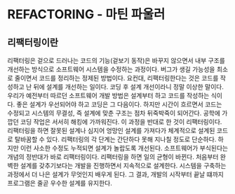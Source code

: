 # REFACTORING - 마틴 파울러
## 리팩터링이란
리팩터링은 겉으로 드러나는 코드의 기능(겉보기 동작)은 바꾸지 않으면서 내부 구조를 개선하는 방식으로 소프트웨어 시스템을 수정하는 과정이다.
버그가 생길 가능성을 최소로 줄이면서 코드를 정리하는 정제된 방법이다.
요컨대, 리팩터링한다는 것은 코드를 작성하고 난 뒤에 설계를 개선하는 일이다.
코딩 후 설계 개선이라니 정말 이상한 말이다.
우리가 예전부터 따르던 소프트웨어 개발 방법은 설계부터 하고 코드를 작성하는 식이다.
좋은 설계가 우선되어야 하고 코딩은 그 다음이다.
하지만 시간이 흐르면서 코드는 수정되고 시스템의 무결성, 즉 설계에 맞춘 구조는 점차 뒤죽박죽이 되어간다.
공학에 가깝던 코딩 작업은 서서히 해킹에 가까워진다.
이 과정을 반대로 한 것이 리팩터링이다. 리팩터링을 하면 잘못된 설계나 심지어 엉망인 설계를 가져다가 체계적으로 설계된 코드로 탈바꿈할 수 있다.
리팩터링의 각 단계는 간단하다 못해 지나칠 정도로 단순하다. 하지만 이런 사소한 수정도 누적되면 설계가 놀랍도록 개선된다.
소프트웨어가 부식된다는 개념의 정반대가 바로 리팩터링이다.
리팩터링을 하면 일의 균형이 바뀐다. 처음부터 완벽한 설계를 갖추기보다는 개발을 진행하면서 지속적으로 설계한다.
시스템을 구축하는 과정에서 더 나은 설계가 무엇인지 배우게 된다.
그 결과, 개발의 시작부터 끝날 떄까지 프로그램은 줄곧 우수한 설계를 유지한다.

